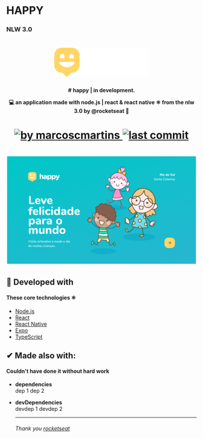 # HAPPY 

### NLW 3.0

<h1 align="center">
    <img alt="Happy" title="#Happy" src=".github/logo.svg" width="250px" />
</h1>

<h4 align="center"> 
# happy | in development.<p>
💻 an application made with node.js | react &amp; react native ⚛ from the nlw 3.0 by @rocketseat 🚀
</h4>

<h1 align="center">
<a href="https://www.linkedin.com/in/marcoscardosomartins/">
    <img alt="by marcoscmartins" src="https://img.shields.io/badge/made%20by-marcoscmartins-green">
 </a>
 
  <a href="https://github.com/marcoscmartins/happy/commits/master">
    <img alt="last commit" src="https://img.shields.io/badge/last%20commit-june-brightgreen">
  </a>
</h1> 

<h1 align="center">
    <img alt="application-page" title="application-page" src=".github/app.png" width="500px" />
</h1>

## 🚀 Developed with
#### These core technologies ⚛

- [Node.js](https://nodejs.org/en/) 
- [React](https://reactjs.org)
- [React Native](https://facebook.github.io/react-native/)
- [Expo](https://expo.io/)
- [TypeScript](https://www.typescriptlang.org/)


## ✔ Made also with:
#### Couldn't have done it without hard work

- **dependencies**<br>
		dep 1
		dep 2
- **devDependencies**<br>
		devdep 1
		devdep 2
    
   ---------------------------------------
    
    
     ######   Thank you [rocketseat](https://www.rocketseat.com.br)